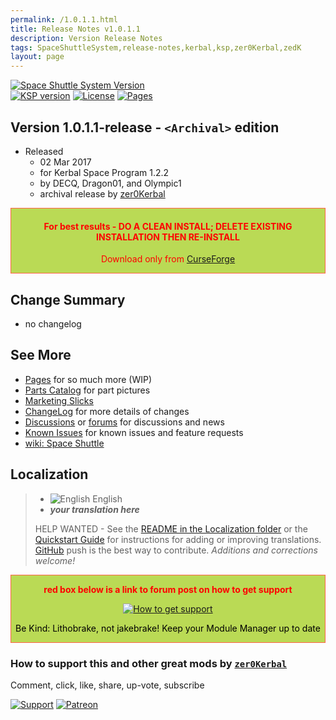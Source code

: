 ```yaml
---
permalink: /1.0.1.1.html
title: Release Notes v1.0.1.1
description: Version Release Notes
tags: SpaceShuttleSystem,release-notes,kerbal,ksp,zer0Kerbal,zedK
layout: page
---
```

<!-- ReleaseLayout.md v1.0.1.1
Space Shuttle System (SSS)
created: 26 Jan 2017
updated: 05 May 2023

TEMPLATE: ReleaseLayout.md v1.3.6.0
created: 11 Aug 2018
updated: 04 May 2023 -->

[![Space Shuttle System Version][SHD:mod]][CURSFG:url]  
[![KSP version][KSP:shd]][KSP:url] [![License][LIC:shd]][LIC:url] [![Pages][SHD:pgs]][pages]

## Version 1.0.1.1-release - `<Archival>` edition

* Released
  * 02 Mar 2017
  * for Kerbal Space Program 1.2.2
  * by DECQ, Dragon01, and Olympic1
  * archival release by [zer0Kerbal](https://github.com/zer0Kerbal)

<div style="border:0.5px solid Tomato; background-color: #bada55; color: #FF0000; text-align:center"><h4>
<b>For best results - DO A CLEAN INSTALL; DELETE EXISTING INSTALLATION THEN RE-INSTALL</b></h4><p>Download only from <a href="https://www.curseforge.com/kerbal/ksp-mods/SpaceShuttleSystem">CurseForge</a></p></div>

## Change Summary

* no changelog
  
## See More

* [Pages][pages] for so much more (WIP)
* [Parts Catalog][parts] for part pictures
* [Marketing Slicks][markt]
* [ChangeLog][chlog] for more details of changes
* [Discussions][discu] or [forums][forum] for discussions and news
* [Known Issues][issue] for known issues and feature requests
* [wiki: Space Shuttle](https://en.wikipedia.org/wiki/Space_Shuttle)

## Localization

>* ![English][EN] English
>* ***your translation here***
>
> HELP WANTED - See the [README in the Localization folder][lreadme] or the [Quickstart Guide][qstart] for instructions for adding or improving translations. [GitHub][GitHub:url] push is the best way to contribute. *Additions and corrections welcome!*

<div style="border:0.5px solid Tomato; background-color: #BADA55; color: #FF0000; text-align:center">
  <p><b>red box below is a link to forum post on how to get support</b></p>
  <a href="https://forum.kerbalspaceprogram.com/index.php?/topic/83212-*">
    <p><img src="https://i.postimg.cc/vHP6zmrw/image.png" alt="How to get support"></p></a>
  <p style="color: #000000;">Be Kind: Lithobrake, not jakebrake! Keep your Module Manager up to date</p>
</div>

### How to support this and other great mods by [`zer0Kerbal`][zer0Kerbal]

Comment, click, like, share, up-vote, subscribe

[![Support][PAYPAL:img]][PAYPAL:url] [![Patreon][PATREON:img]][PATREON:url]

<!-- links -->
[chlog]: https://raw.githubusercontent.com/zer0Kerbal/SpaceShuttleSystem/master/changelog.md "Changelog"
[discu]: https://github.com/zer0Kerbal/SpaceShuttleSystem/discussions/ "Discussions"
[forum]: https://forum.kerbalspaceprogram.com/index.php?/topic/192742-*/ "SpaceShuttleSystem"
[issue]: https://github.com/zer0Kerbal/SpaceShuttleSystem/issues/ "Issue Tracker"
[markt]: https://zer0kerbal.github.io/SpaceShuttleSystem/Marketing "Marketing Slicks"
[pages]: https://zer0kerbal.github.io/SpaceShuttleSystem/ "GitHub Pages"
[parts]: https://zer0kerbal.github.io/SpaceShuttleSystem/PartsCatalog "Parts Catalog"

<!-- shields -->
[SHD:mod]: https://img.shields.io/badge/Space%20Shuttle%20System%20(SSS)%20-1.0.1.1--release-BADA55.svg?style=plastic&labelColor=darkgreen/ "1.0.1.1-release"
[SHD:pgs]: https://img.shields.io/badge/GitHub-Pages-white?style=plastic&labelColor=9cf&logoColor=181717&logo=github/ "GitHub IO"

[CURSFG:url]: https://www.curseforge.com/kerbal/ksp-mods/SpaceShuttleSystem "CurseForge"
[GITHUB:url]: https://github.com/zer0Kerbal/SpaceShuttleSystem/ "GitHub"

[KSP:url]: http://kerbalspaceprogram.com/ "Kerbal Space Program"
[KSP:shd]: https://img.shields.io/badge/KSP-1.2.2-blue.svg?style=plastic&labelColor=black/ "Kerbal Space Program"

<!--- license -->
[LIC:url]: https://www.gnu.org/licenses/gpl-2.0-standalone.html "GPL-2.0"
[LIC:shd]: https://img.shields.io/badge/License-GPL--2.0-A42E2B?labelColor=white&style=plastic&logoColor=A42E2B&logo=gnu "GPL-2.0"

[PAYPAL:img]: https://img.shields.io/badge/Buy%20me%20some%20-LFO-BADA55?style=for-the-badge&logo=paypal&labelColor=FFDD00 "PayPal"
[PAYPAL:url]: https://www.paypal.com/donate?hosted_button_id=DC22YHMEJREKL "PayPal"
[PATREON:img]: https://img.shields.io/badge/Patreon%20-Patreonize-FF424D?style=for-the-badge&logo=patreon "Patreon"
[PATREON:url]: https://www.patreon.com/zer0Kerbal/membership "Patreon"

[lreadme]: https://github.com/zer0Kerbal/zer0Kerbal/blob/master/Localization/readme.md "Localization Readme"
[qstart]: https://github.com/zer0Kerbal/zer0Kerbal/blob/master/Localization/quickstart.md "Quickstart"
[EN]: https://raw.githubusercontent.com/zer0Kerbal/zer0Kerbal/master/img/EN.png "English"

[zer0Kerbal]: https://forum.kerbalspaceprogram.com/index.php?/profile/190933-*/ "zer0Kerbal"

<!-- THIS FILE: CC BY-ND 4.0 by zer0Kerbal -->